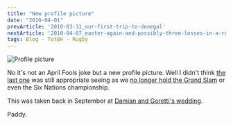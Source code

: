 ```yaml
---
title: "New profile picture"
date: "2010-04-01"
prevArticle: '2010-03-31_our-first-trip-to-donegal'
nextArticle: '2010-04-07_easter-again-and-possibly-three-losses-in-a-row'
tags: Blog - TotBH - Rugby
---
```

![Profile picture](/images/P9270033.JPG "Me at Damian's wedding")

No it's not an April Fools joke but a new profile picture. Well I didn't think [the last one](http://paddy1138.blogspot.com/2009/09/back-to-letterkenny.html) was still appropriate seeing as we [no longer hold the Grand Slam](http://paddy1138.blogspot.com/2010/03/all-we-wanted-was-triple-crown.html) or even the Six Nations championship.

This was taken back in September at [Damian and Goretti's wedding](http://paddy1138.blogspot.com/2009/09/damian-and-goretti.html).

Paddy.